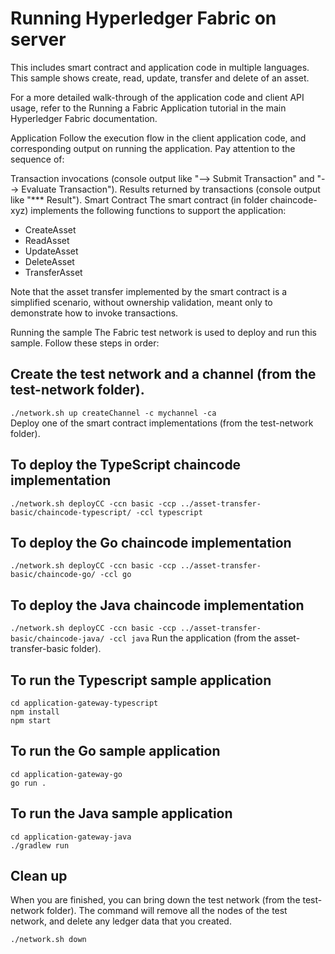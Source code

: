 # Running Hyperledger Fabric on server
This includes smart contract and application code in multiple languages. This sample shows create, read, update, transfer and delete of an asset.

For a more detailed walk-through of the application code and client API usage, refer to the Running a Fabric Application tutorial in the main Hyperledger Fabric documentation.

Application
Follow the execution flow in the client application code, and corresponding output on running the application. Pay attention to the sequence of:

Transaction invocations (console output like "--> Submit Transaction" and "--> Evaluate Transaction").
Results returned by transactions (console output like "*** Result").
Smart Contract
The smart contract (in folder chaincode-xyz) implements the following functions to support the application:

* CreateAsset
* ReadAsset
* UpdateAsset
* DeleteAsset
* TransferAsset
  
Note that the asset transfer implemented by the smart contract is a simplified scenario, without ownership validation, meant only to demonstrate how to invoke transactions.

Running the sample
The Fabric test network is used to deploy and run this sample. Follow these steps in order:

## Create the test network and a channel (from the test-network folder).

`./network.sh up createChannel -c mychannel -ca`\
Deploy one of the smart contract implementations (from the test-network folder).

## To deploy the TypeScript chaincode implementation
`./network.sh deployCC -ccn basic -ccp ../asset-transfer-basic/chaincode-typescript/ -ccl typescript`

## To deploy the Go chaincode implementation
`./network.sh deployCC -ccn basic -ccp ../asset-transfer-basic/chaincode-go/ -ccl go`

## To deploy the Java chaincode implementation
`./network.sh deployCC -ccn basic -ccp ../asset-transfer-basic/chaincode-java/ -ccl java`
Run the application (from the asset-transfer-basic folder).

## To run the Typescript sample application
`cd application-gateway-typescript`\
`npm install`\
`npm start`

## To run the Go sample application
`cd application-gateway-go `\
`go run .`

## To run the Java sample application
`cd application-gateway-java` \
`./gradlew run`

## Clean up
When you are finished, you can bring down the test network (from the test-network folder). The command will remove all the nodes of the test network, and delete any ledger data that you created.

`./network.sh down`
